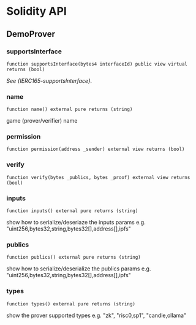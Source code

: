 # Solidity API

## DemoProver

### supportsInterface

```solidity
function supportsInterface(bytes4 interfaceId) public view virtual returns (bool)
```

_See {IERC165-supportsInterface}._

### name

```solidity
function name() external pure returns (string)
```

game (prover/verifier) name

### permission

```solidity
function permission(address _sender) external view returns (bool)
```

### verify

```solidity
function verify(bytes _publics, bytes _proof) external view returns (bool)
```

### inputs

```solidity
function inputs() external pure returns (string)
```

show how to serialize/deseriaze the inputs params
e.g. "uint256,bytes32,string,bytes32[],address[],ipfs"

### publics

```solidity
function publics() external pure returns (string)
```

show how to serialize/deserialize the publics params
e.g. "uint256,bytes32,string,bytes32[],address[],ipfs"

### types

```solidity
function types() external pure returns (string)
```

show the prover supported types
e.g. "zk", "risc0,sp1", "candle,ollama"

